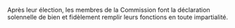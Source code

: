 Après leur élection, les membres de la Commission font la déclaration
solennelle de bien et fidèlement remplir leurs fonctions en toute
impartialité.